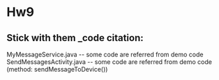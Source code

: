 # Hw9

## Stick with them _code citation:
MyMessageService.java  -- some code are referred from demo code\
SendMessagesActivity.java  -- some code are referred from demo code (method: sendMessageToDevice())
